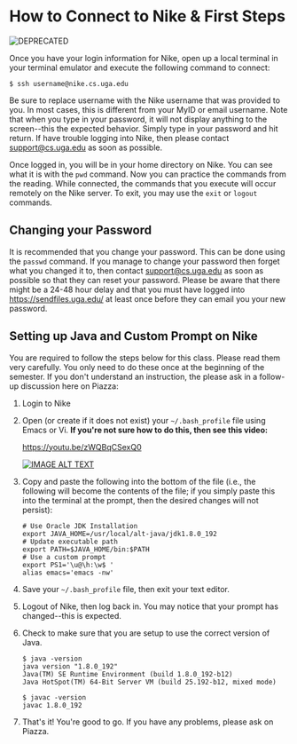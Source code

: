 # How to Connect to Nike & First Steps

![DEPRECATED](https://img.shields.io/badge/Deprecated-Do%20Not%20Use-warning)

Once you have your login information for Nike, open up a local terminal 
in your terminal emulator and execute the following command to connect:

```
$ ssh username@nike.cs.uga.edu
``` 
 
Be sure to replace username with the Nike username that was provided to you. 
In most cases, this is different from your MyID or email username. 
Note that when you type in your password, it will not display anything to the 
screen--this the expected behavior. Simply type in your password and hit return. 
If have trouble logging into Nike, then please contact support@cs.uga.edu 
as soon as possible.
 
Once logged in, you will be in your home directory on Nike. 
You can see what it is with the `pwd` command. Now you can practice the commands 
from the reading. While connected, the commands that you execute will occur remotely 
on the Nike server. To exit, you may use the `exit` or `logout` commands. 
 
## Changing your Password
 
It is recommended that you change your password. 
This can be done using the `passwd` command. 
If you manage to change your password then forget what you changed it to, 
then contact support@cs.uga.edu as soon as possible so that they can reset your password. 
Please be aware that there might be a 24-48 hour delay and that you must have 
logged into https://sendfiles.uga.edu/ at least once before they can email you your new password. 
 
## Setting up Java and Custom Prompt on Nike
 
You are required to follow the steps below for this class. 
Please read them very carefully. You only need to do these once at the beginning of the semester. 
If you don't understand an instruction, the please ask in a follow-up discussion here on Piazza:
 
1. Login to Nike

1. Open (or create if it does not exist) your `~/.bash_profile` file using Emacs or Vi.
   **If you're not sure how to do this, then see this video:**
   
   https://youtu.be/zWQBqCSexQ0

   <a href="https://www.youtube.com/watch?v=zWQBqCSexQ0">
   <img src="https://img.youtube.com/vi/zWQBqCSexQ0/0.jpg?20190817_0" alt="IMAGE ALT TEXT">
   </a>
   

1. Copy and paste the following into the bottom of the file (i.e., the following will become
   the contents of the file; if you simply paste this into the terminal at the prompt,
   then the desired changes will not persist):

   ```
   # Use Oracle JDK Installation
   export JAVA_HOME=/usr/local/alt-java/jdk1.8.0_192
   # Update executable path
   export PATH=$JAVA_HOME/bin:$PATH
   # Use a custom prompt
   export PS1='\u@\h:\w$ '
   alias emacs='emacs -nw'
   ```

1. Save your `~/.bash_profile` file, then exit your text editor.

1. Logout of Nike, then log back in. You may notice that your prompt has changed--this is expected.

1. Check to make sure that you are setup to use the correct version of Java.

   ```
   $ java -version
   java version "1.8.0_192"
   Java(TM) SE Runtime Environment (build 1.8.0_192-b12)
   Java HotSpot(TM) 64-Bit Server VM (build 25.192-b12, mixed mode) 
   ```
   
   ```
   $ javac -version
   javac 1.8.0_192
   ```

1. That's it! You're good to go. If you have any problems, please ask on Piazza.
